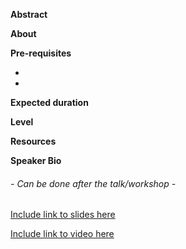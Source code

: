 **Abstract**

<!--- A brief overview of what your talk is about -->

**About**

<!--- Write your talk/workshop description here -->

**Pre-requisites**

- <!--- Required skills -->

- <!--- Required setups -->

**Expected duration**

<!--- Time that your talk/workshop would take -->

**Level**

<!--- Beginner/Intermediate/Advanced -->

**Resources**

<!--- Add links to resources which can further be used to read up on the topic -->

**Speaker Bio**

<!-- Write a brief decription about you here -->


###### - Can be done after the talk/workshop -

[Include link to slides here](link)

[Include link to video here](link)
